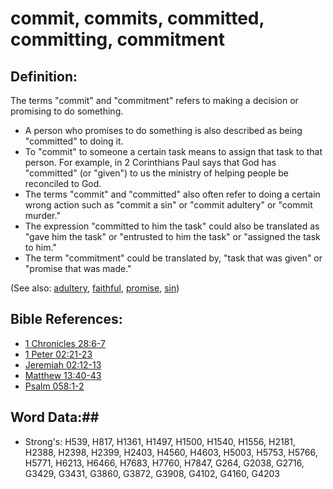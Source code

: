# commit, commits, committed, committing, commitment #

## Definition: ##

The terms "commit" and "commitment" refers to making a decision or promising to do something. 

* A person who promises to do something is also described as being "committed" to doing it.
* To "commit" to someone a certain task means to assign that task to that person. For example, in 2 Corinthians Paul says that God has "committed" (or "given") to us the ministry of helping people be reconciled to God.
* The terms "commit" and "committed" also often refer to doing a certain wrong action such as "commit a sin" or "commit adultery" or "commit murder."
* The expression "committed to him the task" could also be translated as "gave him the task" or "entrusted to him the task" or "assigned the task to him."
* The term "commitment" could be translated by, "task that was given" or "promise that was made."

(See also: [adultery](../kt/adultery.md), [faithful](../kt/faithful.md), [promise](../kt/promise.md), [sin](../kt/sin.md))

## Bible References: ##

* [1 Chronicles 28:6-7](rc://en/tn/help/1ch/28/06)
* [1 Peter 02:21-23](rc://en/tn/help/1pe/02/21)
* [Jeremiah 02:12-13](rc://en/tn/help/jer/02/12)
* [Matthew 13:40-43](rc://en/tn/help/mat/13/40)
* [Psalm 058:1-2](rc://en/tn/help/psa/058/001)

## Word Data:##

* Strong's: H539, H817, H1361, H1497, H1500, H1540, H1556, H2181, H2388, H2398, H2399, H2403, H4560, H4603, H5003, H5753, H5766, H5771, H6213, H6466, H7683, H7760, H7847, G264, G2038, G2716, G3429, G3431, G3860, G3872, G3908, G4102, G4160, G4203
